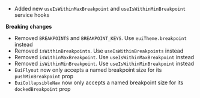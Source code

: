- Added new `useIsWithinMaxBreakpoint` and `useIsWithinMinBreakpoint` service hooks

**Breaking changes**

- Removed `BREAKPOINTS` and `BREAKPOINT_KEYS`. Use `euiTheme.breakpoint` instead
- Removed `isWithinBreakpoints`. Use `useIsWithinBreakpoints` instead
- Removed `isWithinMaxBreakpoint`. Use `useIsWithinMaxBreakpoint` instead
- Removed `isWithinMinBreakpoint`. Use `useIsWithinMinBreakpoint` instead
- `EuiFlyout` now only accepts a named breakpoint size for its `pushMinBreakpoint` prop
- `EuiCollapsibleNav` now only accepts a named breakpoint size for its `dockedBreakpoint` prop
